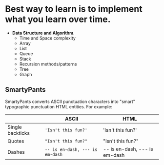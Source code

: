 # Best way to learn is to implement what you learn over time. 
- **Data Structure and Algorithm**.
    - Time and Space complexity 
    - Array
    - List
    - Queue
    - Stack 
    - Recursion methods/patterns
    - Tree
    - Graph

## SmartyPants

SmartyPants converts ASCII punctuation characters into "smart" typographic punctuation HTML entities. For example:

|                |ASCII                          |HTML                         |
|----------------|-------------------------------|-----------------------------|
|Single backticks|`'Isn't this fun?'`            |'Isn't this fun?'            |
|Quotes          |`"Isn't this fun?"`            |"Isn't this fun?"            |
|Dashes          |`-- is en-dash, --- is em-dash`|-- is en-dash, --- is em-dash|
